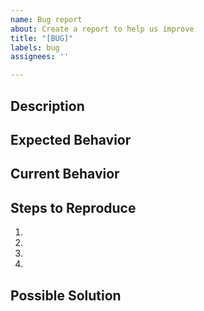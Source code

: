 ```yaml
---
name: Bug report
about: Create a report to help us improve
title: "[BUG]"
labels: bug
assignees: ''

---
```


## Description
<!--- Provide a general summary of the issue in the Title above -->
<!--- How has this issue affected you? What are you trying to accomplish? -->
<!--- Providing context helps us come up with a solution that is most useful in the real world -->

## Expected Behavior
<!--- Tell us what should happen -->

## Current Behavior
<!--- Tell us what happens instead of the expected behavior -->

## Steps to Reproduce
<!--- Provide a link to a live example, or an unambiguous set of steps to -->
<!--- reproduce this bug. Include code to reproduce, if relevant -->
1. 
2. 
3. 
4. 

## Possible Solution
<!--- Not obligatory, but suggest a fix/reason for the bug, -->
